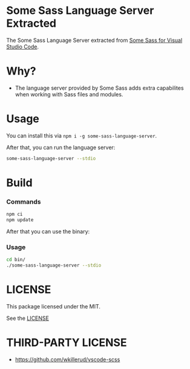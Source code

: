 # Some Sass Language Server Extracted

The Some Sass Language Server extracted from [Some Sass for Visual Studio Code](https://github.com/wkillerud/vscode-scss).


# Why?

- The language server provided by Some Sass adds extra capabilites when working with Sass files and modules.

# Usage

You can install this via `npm i -g some-sass-language-server`.

After that, you can run the language server:

```bash
some-sass-language-server --stdio
```

# Build

### Commands

```bash
npm ci
npm update
```

After that you can use the binary:

### Usage
```bash
cd bin/
./some-sass-language-server --stdio
```

# LICENSE

This package licensed under the MIT.

See the [LICENSE](./LICENSE)

# THIRD-PARTY LICENSE

- https://github.com/wkillerud/vscode-scss
